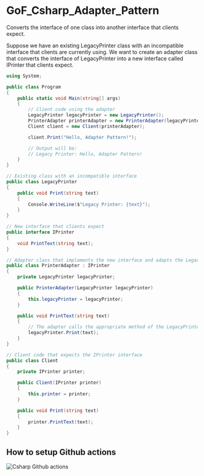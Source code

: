 # GoF_Csharp_Adapter_Pattern

Converts the interface of one class into another interface that clients expect.

Suppose we have an existing LegacyPrinter class with an incompatible interface that clients are currently using. We want to create an adapter class that converts the interface of LegacyPrinter into a new interface called IPrinter that clients expect.

```csharp
using System;

public class Program
{
    public static void Main(string[] args)
    {
        // Client code using the adapter
        LegacyPrinter legacyPrinter = new LegacyPrinter();
        PrinterAdapter printerAdapter = new PrinterAdapter(legacyPrinter);
        Client client = new Client(printerAdapter);

        client.Print("Hello, Adapter Pattern!");

        // Output will be:
        // Legacy Printer: Hello, Adapter Pattern!
    }
}

// Existing class with an incompatible interface
public class LegacyPrinter
{
    public void Print(string text)
    {
        Console.WriteLine($"Legacy Printer: {text}");
    }
}

// New interface that clients expect
public interface IPrinter
{
    void PrintText(string text);
}

// Adapter class that implements the new interface and adapts the LegacyPrinter
public class PrinterAdapter : IPrinter
{
    private LegacyPrinter legacyPrinter;

    public PrinterAdapter(LegacyPrinter legacyPrinter)
    {
        this.legacyPrinter = legacyPrinter;
    }

    public void PrintText(string text)
    {
        // The adapter calls the appropriate method of the LegacyPrinter
        legacyPrinter.Print(text);
    }
}

// Client code that expects the IPrinter interface
public class Client
{
    private IPrinter printer;

    public Client(IPrinter printer)
    {
        this.printer = printer;
    }

    public void Print(string text)
    {
        printer.PrintText(text);
    }
}
```

## How to setup Github actions

![Csharp Github actions](https://github.com/luiscoco/GoF_Csharp-6.Adapter_Pattern/assets/32194879/d804a168-a8d6-4ff3-9133-ba8cc0e5b39b)









